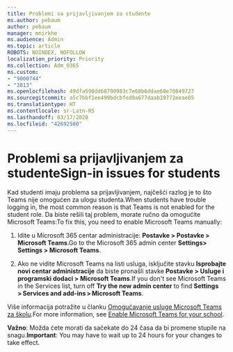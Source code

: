 ```yaml
---
title: Problemi sa prijavljivanjem za studente
ms.author: pebaum
author: pebaum
manager: mnirkhe
ms.audience: Admin
ms.topic: article
ROBOTS: NOINDEX, NOFOLLOW
localization_priority: Priority
ms.collection: Adm_O365
ms.custom:
- "9000744"
- "3813"
ms.openlocfilehash: 49dfa590dd68790983c7e68b6ddae60e70849727
ms.sourcegitcommit: a5c7bbf1ee499bdcbfed9a677daab19772eeae05
ms.translationtype: HT
ms.contentlocale: sr-Latn-RS
ms.lasthandoff: 03/17/2020
ms.locfileid: "42692580"
---
```

# <a name="sign-in-issues-for-students"></a><span data-ttu-id="0963f-102">Problemi sa prijavljivanjem za studente</span><span class="sxs-lookup"><span data-stu-id="0963f-102">Sign-in issues for students</span></span>

<span data-ttu-id="0963f-103">Kad studenti imaju problema sa prijavljivanjem, najčešći razlog je to što Teams nije omogućen za ulogu studenta.</span><span class="sxs-lookup"><span data-stu-id="0963f-103">When students have trouble logging in, the most common reason is that Teams is not enabled for the student role.</span></span> <span data-ttu-id="0963f-104">Da biste rešili taj problem, morate ručno da omogućite Microsoft Teams:</span><span class="sxs-lookup"><span data-stu-id="0963f-104">To fix this, you need to enable Microsoft Teams manually:</span></span>

1. <span data-ttu-id="0963f-105">Idite u Microsoft 365 centar administracije: **Postavke > Postavke > Microsoft Teams**.</span><span class="sxs-lookup"><span data-stu-id="0963f-105">Go to the Microsoft 365 admin center **Settings> Settings > Microsoft Teams**.</span></span> 

2. <span data-ttu-id="0963f-106">Ako ne vidite Microsoft Teams na listi usluga, isključite stavku **Isprobajte novi centar administracije** da biste pronašli stavke **Postavke > Usluge i programski dodaci > Microsoft Teams**.</span><span class="sxs-lookup"><span data-stu-id="0963f-106">If you don't see Microsoft Teams in the Services list, turn off **Try the new admin center** to find **Settings > Services and add-ins > Microsoft Teams**.</span></span> 

<span data-ttu-id="0963f-107">Više informacija potražite u članku [Omogućavanje usluge Microsoft Teams za školu](https://docs.microsoft.com/microsoft-365/education/intune-edu-trial/enable-microsoft-teams#enable-microsoft-teams-for-your-school-1).</span><span class="sxs-lookup"><span data-stu-id="0963f-107">For more information, see [Enable Microsoft Teams for your school](https://docs.microsoft.com/microsoft-365/education/intune-edu-trial/enable-microsoft-teams#enable-microsoft-teams-for-your-school-1).</span></span> 

<span data-ttu-id="0963f-108">**Važno**: Možda ćete morati da sačekate do 24 časa da bi promene stupile na snagu.</span><span class="sxs-lookup"><span data-stu-id="0963f-108">**Important**: You may have to wait up to 24 hours for your changes to take effect.</span></span>

 
